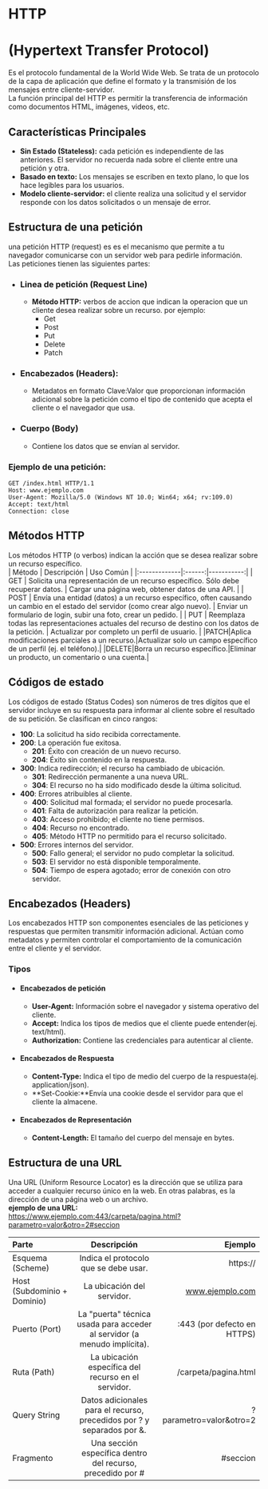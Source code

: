 # HTTP
# (Hypertext Transfer Protocol)
  
Es el protocolo fundamental de la World Wide Web. Se trata de un protocolo de la capa de aplicación que define el formato y la transmisión de los mensajes entre cliente-servidor.  
La función principal del HTTP es permitir la transferencia de información como documentos HTML, imágenes, videos, etc.  
  
## Características Principales   
* **Sin Estado (Stateless):** cada petición es independiente de las anteriores. El servidor no recuerda nada sobre el cliente entre una petición y otra.  
* **Basado en texto:** Los mensajes se escriben en texto plano, lo que los hace legibles para los usuarios.  
* **Modelo cliente-servidor:** el cliente realiza una solicitud y el servidor responde con los datos solicitados o un mensaje de error.  
  
## Estructura de una petición  
una petición HTTP (request) es es el mecanismo que permite a tu navegador comunicarse con un servidor web para pedirle información.  
Las peticiones tienen las siguientes partes:  
* ### Linea de petición (Request Line)  
    * **Método HTTP:** verbos de accion que indican la operacion que un cliente desea realizar sobre un recurso. por ejemplo:
        * Get
        * Post
        * Put 
        * Delete
        * Patch
* ### Encabezados (Headers):  
    * Metadatos en formato Clave:Valor que proporcionan información adicional sobre la petición como el tipo de contenido que acepta el cliente o el navegador que usa.  
* ### Cuerpo (Body)  
    * Contiene los datos que se envían al servidor.
### Ejemplo de una petición:
``` 
GET /index.html HTTP/1.1
Host: www.ejemplo.com
User-Agent: Mozilla/5.0 (Windows NT 10.0; Win64; x64; rv:109.0)
Accept: text/html
Connection: close  
```  
## Métodos HTTP
Los métodos HTTP (o verbos) indican la acción que se desea realizar sobre un recurso específico.    
| Método     | Descripción | Uso Común |
|:-------------|:------:|-----------:|
| GET       | Solicita una representación de un recurso específico. Sólo debe recuperar datos.   | Cargar una página web, obtener datos de una API.        |
| POST   | Envía una entidad (datos) a un recurso específico, often causando un cambio en el estado del servidor (como crear algo nuevo).   | Enviar un formulario de login, subir una foto, crear un pedido.  |
| PUT   | Reemplaza todas las representaciones actuales del recurso de destino con los datos de la petición.   | Actualizar por completo un perfil de usuario.   |
|PATCH|Aplica modificaciones parciales a un recurso.|Actualizar solo un campo específico de un perfil (ej. el teléfono).|
|DELETE|Borra un recurso específico.|Eliminar un producto, un comentario o una cuenta.|  
  
## Códigos de estado  
Los códigos de estado (Status Codes) son números de tres dígitos que el servidor incluye en su respuesta para informar al cliente sobre el resultado de su petición. Se clasifican en cinco rangos:  
- **100**: La solicitud ha sido recibida correctamente.
- **200**: La operación fue exitosa.
  - **201**: Éxito con creación de un nuevo recurso.
  - **204**: Éxito sin contenido en la respuesta.
- **300**: Indica redirección; el recurso ha cambiado de ubicación.
  - **301**: Redirección permanente a una nueva URL.
  - **304**: El recurso no ha sido modificado desde la última solicitud.
- **400**: Errores atribuibles al cliente.
  - **400**: Solicitud mal formada; el servidor no puede procesarla.
  - **401**: Falta de autorización para realizar la petición.
  - **403**: Acceso prohibido; el cliente no tiene permisos.
  - **404**: Recurso no encontrado.
  - **405**: Método HTTP no permitido para el recurso solicitado.
- **500**: Errores internos del servidor.
  - **500**: Fallo general; el servidor no pudo completar la solicitud.
  - **503**: El servidor no está disponible temporalmente.
  - **504**: Tiempo de espera agotado; error de conexión con otro servidor.  
## Encabezados (Headers)  
Los encabezados HTTP son componentes esenciales de las peticiones y respuestas que permiten transmitir información adicional. Actúan como metadatos y permiten controlar el comportamiento de la comunicación entre el cliente y el servidor.  
### Tipos  
* #### **Encabezados de petición**  
    * **User-Agent:** Información sobre el navegador y sistema operativo del cliente.  
    * **Accept:** Indica los tipos de medios que el cliente puede entender(ej. text/html).  
    * **Authorization:** Contiene las credenciales para autenticar al cliente.  
* #### **Encabezados de Respuesta**  
    * **Content-Type:** Indica el tipo de medio del cuerpo de la respuesta(ej. application/json).  
    * **Set-Cookie:**Envía una cookie desde el servidor para que el cliente la almacene.  
* #### **Encabezados de Representación**
    * **Content-Length:** El tamaño del cuerpo del mensaje en bytes.  
## Estructura de una URL
Una URL (Uniform Resource Locator) es la dirección que se utiliza para acceder a cualquier recurso único en la web. En otras palabras, es la dirección de una página web o un archivo.  
**ejemplo de una URL:**  
 https://www.ejemplo.com:443/carpeta/pagina.html?parametro=valor&otro=2#seccion  
 

|Parte|	Descripción|	Ejemplo|
|:----|:-----------:|---------:|
|Esquema (Scheme)|	Indica el protocolo que se debe usar.|	https://|
|Host (Subdominio + Dominio)|	La ubicación del servidor.	|www.ejemplo.com|
|Puerto (Port)|	La "puerta" técnica usada para acceder al servidor (a menudo implícita).|	:443 (por defecto en HTTPS)|
|Ruta (Path)|	La ubicación específica del recurso en el servidor.|	/carpeta/pagina.html|
|Query String|	Datos adicionales para el recurso, precedidos por ? y separados por &.|	?parametro=valor&otro=2|
|Fragmento|Una sección específica dentro del recurso, precedido por #|#seccion|  







  

